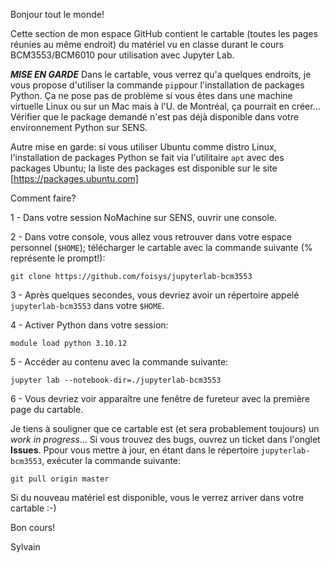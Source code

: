 Bonjour tout le monde!

Cette section de mon espace GitHub contient le cartable (toutes les pages réunies au même endroit) du matériel vu en classe durant le cours BCM3553/BCM6010 pour utilisation avec Jupyter Lab.

***MISE EN GARDE***
Dans le cartable, vous verrez qu'a quelques endroits, je vous propose d'utiliser la commande `pip`pour l'installation de packages Python. Ça ne pose pas de problème si vous êtes dans une machine virtuelle Linux ou sur un Mac mais à l'U. de Montréal, ça pourrait en créer... Vérifier que le package demandé n'est pas déjà disponible dans votre environnement Python sur SENS. 

Autre mise en garde: si vous utiliser Ubuntu comme distro Linux, l'installation de packages Python se fait via l'utilitaire `apt` avec des packages Ubuntu; la liste des packages est disponible sur le site [https://packages.ubuntu.com]

Comment faire?

1 - Dans votre session NoMachine sur SENS, ouvrir une console.

2 - Dans votre console, vous allez vous retrouver dans votre espace personnel (`$HOME`); télécharger le cartable avec la commande suivante (% représente le prompt!):
```
git clone https://github.com/foisys/jupyterlab-bcm3553
```
3 - Après quelques secondes, vous devriez avoir un répertoire appelé `jupyterlab-bcm3553` dans votre `$HOME`.

4 - Activer Python dans votre session:
```
module load python 3.10.12
```
5 - Accéder au contenu avec la commande suivante:
```
jupyter lab --notebook-dir=./jupyterlab-bcm3553
```
6 - Vous devriez voir apparaître une fenêtre de fureteur avec la première page du cartable.

Je tiens à souligner que ce cartable est (et sera probablement toujours) un *work in progress*... Si vous trouvez des bugs, ouvrez un ticket dans l'onglet **Issues**. Ppour vous mettre à jour, en étant dans le répertoire `jupyterlab-bcm3553`, exécuter la commande suivante:
```
git pull origin master
```
Si du nouveau matériel est disponible, vous le verrez arriver dans votre cartable :-)


Bon cours!

Sylvain
